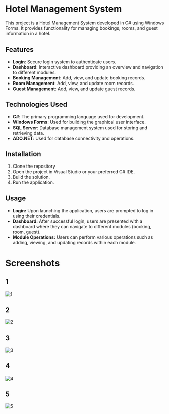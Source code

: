 # Hotel Management System

This project is a Hotel Management System developed in C# using Windows Forms. It provides functionality for managing bookings, rooms, and guest information in a hotel.

## Features

- **Login**: Secure login system to authenticate users.
- **Dashboard**: Interactive dashboard providing an overview and navigation to different modules.
- **Booking Management**: Add, view, and update booking records.
- **Room Management**: Add, view, and update room records.
- **Guest Management**: Add, view, and update guest records.

## Technologies Used

- **C#**: The primary programming language used for development.
- **Windows Forms**: Used for building the graphical user interface.
- **SQL Server**: Database management system used for storing and retrieving data.
- **ADO.NET**: Used for database connectivity and operations.

## Installation

1. Clone the repository
2. Open the project in Visual Studio or your preferred C# IDE.
3. Build the solution.
4. Run the application.

## Usage

- **Login:** Upon launching the application, users are prompted to log in using their credentials.
- **Dashboard:** After successful login, users are presented with a dashboard where they can navigate to different modules (booking, room, guest).
- **Module Operations:** Users can perform various operations such as adding, viewing, and updating records within each module.

# Screenshots

## 1 
![1](https://github.com/enesoncu/Hotel-Management-System-With-CSharp/assets/142101802/8b85100f-948c-48d7-9f7c-fe422913e5cf)
## 2 
![2](https://github.com/enesoncu/Hotel-Management-System-With-CSharp/assets/142101802/87d34f66-4a2b-4310-925e-b6253362202a)
## 3 
![3](https://github.com/enesoncu/Hotel-Management-System-With-CSharp/assets/142101802/602b71b7-3663-43a1-a1ff-f695f536871d)
## 4 
![4](https://github.com/enesoncu/Hotel-Management-System-With-CSharp/assets/142101802/bd21ad4f-265b-49c5-ae7d-bef9bfccf599)
## 5 
![5](https://github.com/enesoncu/Hotel-Management-System-With-CSharp/assets/142101802/967ba98b-4315-4112-bcac-f85f2581d0bc)

